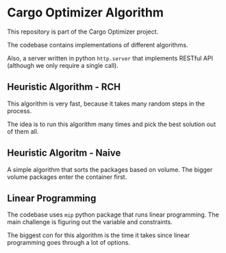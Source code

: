 # Cargo Optimizer Algorithm

This repository is part of the Cargo Optimizer project.

The codebase contains implementations of different algorithms. 

Also, a server written in python `http.server` that implements RESTful API (although we only require a single call).

## Heuristic Algorithm - RCH

This algorithm is very fast, because it takes many random steps in the process. 

The idea is to run this algorithm many times and pick the best solution out of them all.

## Heuristic Algoritm - Naive

A simple algorithm that sorts the packages based on volume. The bigger volume packages enter the container first.

## Linear Programming

The codebase uses `mip` python package that runs linear programming. The main challenge is figuring out the variable and constraints. 

The biggest con for this algorithm is the time it takes since linear programming goes through a lot of options.
